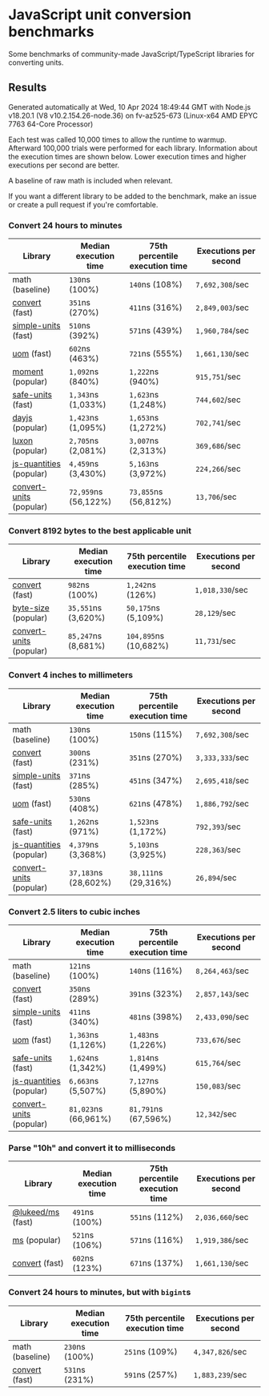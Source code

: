 # JavaScript unit conversion benchmarks

Some benchmarks of community-made JavaScript/TypeScript libraries for converting units.

## Results

<!-- beginblock(results) -->

Generated automatically at Wed, 10 Apr 2024 18:49:44 GMT with Node.js v18.20.1 (V8 v10.2.154.26-node.36) on fv-az525-673 (Linux-x64 AMD EPYC 7763 64-Core Processor)

Each test was called 10,000 times to allow the runtime to warmup.
Afterward 100,000 trials were performed for each library.
Information about the execution times are shown below.
Lower execution times and higher executions per second are better.

A baseline of raw math is included when relevant.

If you want a different library to be added to the benchmark, make an issue or create a pull request if you're comfortable.

### Convert 24 hours to minutes

| Library                                                            | Median execution time | 75th percentile execution time | Executions per second |
| ------------------------------------------------------------------ | --------------------- | ------------------------------ | --------------------- |
| math (baseline)                                                    | `130`ns (100%)        | `140`ns (108%)                 | `7,692,308`/sec       |
| [convert](https://npmjs.com/package/convert) (fast)                | `351`ns (270%)        | `411`ns (316%)                 | `2,849,003`/sec       |
| [simple-units](https://npmjs.com/package/simple-units) (fast)      | `510`ns (392%)        | `571`ns (439%)                 | `1,960,784`/sec       |
| [uom](https://npmjs.com/package/uom) (fast)                        | `602`ns (463%)        | `721`ns (555%)                 | `1,661,130`/sec       |
| [moment](https://npmjs.com/package/moment) (popular)               | `1,092`ns (840%)      | `1,222`ns (940%)               | `915,751`/sec         |
| [safe-units](https://npmjs.com/package/safe-units) (fast)          | `1,343`ns (1,033%)    | `1,623`ns (1,248%)             | `744,602`/sec         |
| [dayjs](https://npmjs.com/package/dayjs) (popular)                 | `1,423`ns (1,095%)    | `1,653`ns (1,272%)             | `702,741`/sec         |
| [luxon](https://npmjs.com/package/luxon) (popular)                 | `2,705`ns (2,081%)    | `3,007`ns (2,313%)             | `369,686`/sec         |
| [js-quantities](https://npmjs.com/package/js-quantities) (popular) | `4,459`ns (3,430%)    | `5,163`ns (3,972%)             | `224,266`/sec         |
| [convert-units](https://npmjs.com/package/convert-units) (popular) | `72,959`ns (56,122%)  | `73,855`ns (56,812%)           | `13,706`/sec          |

### Convert 8192 bytes to the best applicable unit

| Library                                                            | Median execution time | 75th percentile execution time | Executions per second |
| ------------------------------------------------------------------ | --------------------- | ------------------------------ | --------------------- |
| [convert](https://npmjs.com/package/convert) (fast)                | `982`ns (100%)        | `1,242`ns (126%)               | `1,018,330`/sec       |
| [byte-size](https://npmjs.com/package/byte-size) (popular)         | `35,551`ns (3,620%)   | `50,175`ns (5,109%)            | `28,129`/sec          |
| [convert-units](https://npmjs.com/package/convert-units) (popular) | `85,247`ns (8,681%)   | `104,895`ns (10,682%)          | `11,731`/sec          |

### Convert 4 inches to millimeters

| Library                                                            | Median execution time | 75th percentile execution time | Executions per second |
| ------------------------------------------------------------------ | --------------------- | ------------------------------ | --------------------- |
| math (baseline)                                                    | `130`ns (100%)        | `150`ns (115%)                 | `7,692,308`/sec       |
| [convert](https://npmjs.com/package/convert) (fast)                | `300`ns (231%)        | `351`ns (270%)                 | `3,333,333`/sec       |
| [simple-units](https://npmjs.com/package/simple-units) (fast)      | `371`ns (285%)        | `451`ns (347%)                 | `2,695,418`/sec       |
| [uom](https://npmjs.com/package/uom) (fast)                        | `530`ns (408%)        | `621`ns (478%)                 | `1,886,792`/sec       |
| [safe-units](https://npmjs.com/package/safe-units) (fast)          | `1,262`ns (971%)      | `1,523`ns (1,172%)             | `792,393`/sec         |
| [js-quantities](https://npmjs.com/package/js-quantities) (popular) | `4,379`ns (3,368%)    | `5,103`ns (3,925%)             | `228,363`/sec         |
| [convert-units](https://npmjs.com/package/convert-units) (popular) | `37,183`ns (28,602%)  | `38,111`ns (29,316%)           | `26,894`/sec          |

### Convert 2.5 liters to cubic inches

| Library                                                            | Median execution time | 75th percentile execution time | Executions per second |
| ------------------------------------------------------------------ | --------------------- | ------------------------------ | --------------------- |
| math (baseline)                                                    | `121`ns (100%)        | `140`ns (116%)                 | `8,264,463`/sec       |
| [convert](https://npmjs.com/package/convert) (fast)                | `350`ns (289%)        | `391`ns (323%)                 | `2,857,143`/sec       |
| [simple-units](https://npmjs.com/package/simple-units) (fast)      | `411`ns (340%)        | `481`ns (398%)                 | `2,433,090`/sec       |
| [uom](https://npmjs.com/package/uom) (fast)                        | `1,363`ns (1,126%)    | `1,483`ns (1,226%)             | `733,676`/sec         |
| [safe-units](https://npmjs.com/package/safe-units) (fast)          | `1,624`ns (1,342%)    | `1,814`ns (1,499%)             | `615,764`/sec         |
| [js-quantities](https://npmjs.com/package/js-quantities) (popular) | `6,663`ns (5,507%)    | `7,127`ns (5,890%)             | `150,083`/sec         |
| [convert-units](https://npmjs.com/package/convert-units) (popular) | `81,023`ns (66,961%)  | `81,791`ns (67,596%)           | `12,342`/sec          |

### Parse "10h" and convert it to milliseconds

| Library                                                   | Median execution time | 75th percentile execution time | Executions per second |
| --------------------------------------------------------- | --------------------- | ------------------------------ | --------------------- |
| [@lukeed/ms](https://npmjs.com/package/@lukeed/ms) (fast) | `491`ns (100%)        | `551`ns (112%)                 | `2,036,660`/sec       |
| [ms](https://npmjs.com/package/ms) (popular)              | `521`ns (106%)        | `571`ns (116%)                 | `1,919,386`/sec       |
| [convert](https://npmjs.com/package/convert) (fast)       | `602`ns (123%)        | `671`ns (137%)                 | `1,661,130`/sec       |

### Convert 24 hours to minutes, but with `bigint`s

| Library                                             | Median execution time | 75th percentile execution time | Executions per second |
| --------------------------------------------------- | --------------------- | ------------------------------ | --------------------- |
| math (baseline)                                     | `230`ns (100%)        | `251`ns (109%)                 | `4,347,826`/sec       |
| [convert](https://npmjs.com/package/convert) (fast) | `531`ns (231%)        | `591`ns (257%)                 | `1,883,239`/sec       |

<!-- endblock(results) -->
